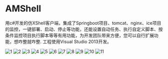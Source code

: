 # AMShell
用c#开发的仿XShell客户端，集成了Springboot项目、tomcat、nginx、ice项目的监控，一键部署、启动、停止等功能，还能设置自动任务、执行自定义脚本、按条件监控项目执行脚本等等有用功能，为开发团队带来方便，您可以自行扩展功能，想咋整就咋整.
工程使用Visual Studio 2013开发。

![1](http://files.git.oschina.net/group1/M00/02/DC/PaAvDFpycjaAcHAGAAFCfcMGsE4700.jpg?token=13ba2e26dedc310e81206231a392d151&ts=1517449830&attname=222222.jpg)
![2](http://files.git.oschina.net/group1/M00/02/DC/PaAvDFpyclWAVCImAAGc2cKbGL0964.jpg?token=204d3da00f39960e1f94f7277bdaba04&ts=1517449830&attname=5555555.jpg)
![3](http://files.git.oschina.net/group1/M00/02/DC/PaAvDFpyck2Ac6afAAEk4BMhgJ0637.jpg?token=904797fffa17d2cabe0893ee0b19b551&ts=1517449830&attname=3333333.jpg)
![4](http://files.git.oschina.net/group1/M00/02/DC/PaAvDFpyciuALxT_AABNYV7-TsU171.png?token=f879ec327dd07ef23fe91244fb720573&ts=1517449830&attname=111111.png)
![5](http://files.git.oschina.net/group1/M00/02/DC/PaAvDFpyckCAZIbBAAKIuE5U9hQ585.jpg?token=32d8150be58613d7b707e02e863f6fb2&ts=1517449830&attname=666666.jpg)
![6](http://files.git.oschina.net/group1/M00/02/E1/PaAvDFp1JI2AG1L6AAKH9SQ3Rys656.png?token=613617c7ab622f02dd51e12b8f5a6be9&ts=1517626540&attname=2222.png)
![7](http://files.git.oschina.net/group1/M00/02/E1/PaAvDFp1JJWAFftwAAFhcTiCWb0308.png?token=edb75f4ff4422b0081952a52e44ae7bd&ts=1517626540&attname=33333.png)
![8](http://files.git.oschina.net/group1/M00/02/E1/PaAvDFp1JJyAJ4y1AAYIX42VHGs952.png?token=b4bca92f35455aa831202a7172055893&ts=1517626540&attname=44444.png)
![9](http://files.git.oschina.net/group1/M00/02/E1/PaAvDFp1JKOAXRy8AAOH-q8b8lw362.png?token=e0e8a280c9aedd7434d7b9f7c6e34d90&ts=1517626540&attname=55555.png)
![10](http://files.git.oschina.net/group1/M00/02/E1/PaAvDFp1JKyAcNLKAAViUn_NHe4720.png?token=8788ac09d4222f9fdcaa525109fa765d&ts=1517626540&attname=666666.png)
![11](http://files.git.oschina.net/group1/M00/02/E1/PaAvDFp1JiqAb7QtAAJVxg3NQnY155.png?token=6161b8fdb84774a296e44f0e001cd195&ts=1517626923&attname=7777.png)

